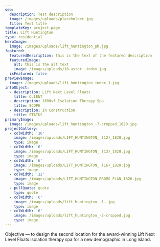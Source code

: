 ```yaml
---
seo:
  description: Test description
  image: /images/uploads/placeholder.jpg
  title: Test title
templateKey: project-page
title: Lift Huntington
type: residential
heroImage:
  image: /images/uploads/lift_huntington_ph.jpg
featured:
  featuredDescription: this is the text of the featured description
  featuredImage:
    alt: this is the alt text
    image: /images/uploads/10-astor_-index.jpg
  isFeatured: false
previewImage:
  image: /images/uploads/lift_huntington_index_1.jpg
infoObject:
  - description: Lift Next Level Floats
    title: CLIENT
  - description: 1600sf Isolation Therapy Spa
    title: SCOPE
  - description: In Construction
    title: STATUS
primaryImage:
  image: /images/uploads/lift_huntington_-7-cropped_1820.jpg
projectGallery:
  - colWidth: '10'
    image: /images/uploads/LIFT_HUNTINGTON_ (12)_1820.jpg
    type: image
  - colWidth: '6'
    image: /images/uploads/LIFT_HUNTINGTON_ (13)_1820.jpg
    type: image
  - colWidth: '6'
    image: /images/uploads/LIFT_HUNTINGTON_ (16)_1820.jpg
    type: image
  - colWidth: '12'
    image: /images/uploads/LIFT_HUNTINGTON_PROMO PLAN_1820.jpg
    type: image
  - pullQuote: quote
    type: quote
  - colWidth: '6'
    image: /images/uploads/lift_huntington_-1-.jpg
    type: image
  - colWidth: '6'
    image: /images/uploads/lift_huntington_-2-cropped.jpg
    type: image
---
```

Objective — to design the second location for the award-winning Lift Next Level Floats isolation therapy spa for a new demographic in Long Island.
